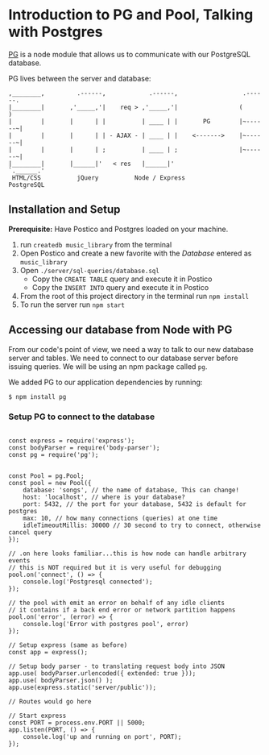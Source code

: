 # Introduction to PG and Pool, Talking with Postgres

[PG](https://www.npmjs.com/package/pg) is a node module that allows us to communicate with our PostgreSQL database.

PG lives between the server and database:

```
,________,         .------,            .------,                  .------.
|________|       ,'_____,'|    req > ,'_____,'|                 (        )
|        |       |      | |          | ____ | |       PG        |~------~|
|        |       |      | | - AJAX - | ____ | |    <------->    |~------~|
|        |       |      | ;          | ____ | ;                 |~------~|
|________|       |______|'   < res   |______|'                  `.______.'
 HTML/CSS          jQuery          Node / Express               PostgreSQL
```

## Installation and Setup

**Prerequisite:** Have Postico and Postgres loaded on your machine.

1. run `createdb music_library` from the terminal
1. Open Postico and create a new favorite with the *Database* entered as `music_library`
1. Open `./server/sql-queries/database.sql`
    * Copy the `CREATE TABLE` query and execute it in Postico
    * Copy the `INSERT INTO` query and execute it in Postico
1. From the root of this project directory in the terminal run `npm install`
1. To run the server run `npm start`

## Accessing our database from Node with PG
From our code's point of view, we need a way to talk to our new database server and tables. We need to connect to our database server before issuing queries. We will be using an npm package called `pg`.

We added PG to our application dependencies by running:

```
$ npm install pg
```

### Setup PG to connect to the database
```JS
```
```JS
const express = require('express');
const bodyParser = require('body-parser');
const pg = require('pg');


const Pool = pg.Pool;
const pool = new Pool({
    database: 'songs', // the name of database, This can change!
    host: 'localhost', // where is your database?
    port: 5432, // the port for your database, 5432 is default for postgres
    max: 10, // how many connections (queries) at one time
    idleTimeoutMillis: 30000 // 30 second to try to connect, otherwise cancel query
});

// .on here looks familiar...this is how node can handle arbitrary events
// this is NOT required but it is very useful for debugging
pool.on('connect', () => {
    console.log('Postgresql connected');
});

// the pool with emit an error on behalf of any idle clients
// it contains if a back end error or network partition happens
pool.on('error', (error) => {
    console.log('Error with postgres pool', error)
});

// Setup express (same as before)
const app = express();

// Setup body parser - to translating request body into JSON
app.use( bodyParser.urlencoded({ extended: true }));
app.use( bodyParser.json() );
app.use(express.static('server/public'));

// Routes would go here

// Start express
const PORT = process.env.PORT || 5000;
app.listen(PORT, () => {
    console.log('up and running on port', PORT);
});
```